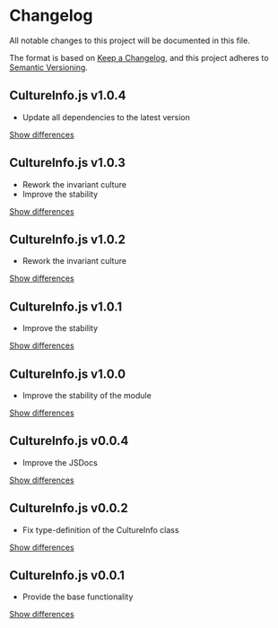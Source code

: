 # Changelog
All notable changes to this project will be documented in this file.

The format is based on [Keep a Changelog](https://keepachangelog.com/en/1.0.0/),
and this project adheres to [Semantic Versioning](https://semver.org/spec/v2.0.0.html).

## CultureInfo.js v1.0.4
  - Update all dependencies to the latest version

[Show differences](https://github.com/manuth/CultureInfo.js/compare/v1.0.3...v1.0.4)

## CultureInfo.js v1.0.3
  - Rework the invariant culture
  - Improve the stability

[Show differences](https://github.com/manuth/CultureInfo.js/compare/v1.0.2...v1.0.3)

## CultureInfo.js v1.0.2
  - Rework the invariant culture

[Show differences](https://github.com/manuth/CultureInfo.js/compare/v1.0.1...v1.0.2)

## CultureInfo.js v1.0.1
  - Improve the stability

[Show differences](https://github.com/manuth/CultureInfo.js/compare/v1.0.0...v1.0.1)

## CultureInfo.js v1.0.0
  - Improve the stability of the module

[Show differences](https://github.com/manuth/CultureInfo.js/compare/v0.0.4...v1.0.0)

## CultureInfo.js v0.0.4
  - Improve the JSDocs

[Show differences](https://github.com/manuth/CultureInfo.js/compare/v0.0.2...v0.0.4)

## CultureInfo.js v0.0.2
  - Fix type-definition of the CultureInfo class

[Show differences](https://github.com/manuth/CultureInfo.js/compare/v0.0.1...v0.0.2)

## CultureInfo.js v0.0.1
  - Provide the base functionality

[Show differences](https://github.com/manuth/CultureInfo.js/compare/46ea2bd0626a8ef46c62b05d69b478cc09049a92...v0.0.1)